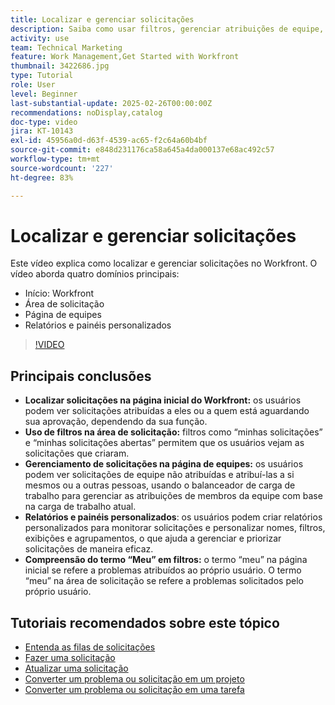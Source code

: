```yaml
---
title: Localizar e gerenciar solicitações
description: Saiba como usar filtros, gerenciar atribuições de equipe, criar relatórios e painéis personalizados e esclarecer o significado de "meu" em diferentes contextos para um gerenciamento eficaz de solicitações.
activity: use
team: Technical Marketing
feature: Work Management,Get Started with Workfront
thumbnail: 3422686.jpg
type: Tutorial
role: User
level: Beginner
last-substantial-update: 2025-02-26T00:00:00Z
recommendations: noDisplay,catalog
doc-type: video
jira: KT-10143
exl-id: 45956a0d-d63f-4539-ac65-f2c64a60b4bf
source-git-commit: e848d231176ca58a645a4da000137e68ac492c57
workflow-type: tm+mt
source-wordcount: '227'
ht-degree: 83%

---
```


# Localizar e gerenciar solicitações

Este vídeo explica como localizar e gerenciar solicitações no Workfront. O vídeo aborda quatro domínios principais:

* Início: Workfront
* Área de solicitação
* Página de equipes&#x200B;
* Relatórios e painéis personalizados


>[!VIDEO](https://video.tv.adobe.com/v/3441659/?quality=12&learn=on&enablevpops&captions=por_br)

## Principais conclusões

* **Localizar solicitações na página inicial do Workfront:** os usuários podem ver solicitações atribuídas a eles ou a quem está aguardando sua aprovação, dependendo da sua função.
* **Uso de filtros na área de solicitação:** filtros como “minhas solicitações” e “minhas solicitações abertas” permitem que os usuários vejam as solicitações que criaram.
* **Gerenciamento de solicitações na página de equipes:** os usuários podem ver solicitações de equipe não atribuídas e atribuí-las a si mesmos ou a outras pessoas, usando o balanceador de carga de trabalho para gerenciar as atribuições de membros da equipe com base na carga de trabalho atual.
* **Relatórios e painéis personalizados**: os usuários podem criar relatórios personalizados para monitorar solicitações e personalizar nomes, filtros, exibições e agrupamentos, o que ajuda a gerenciar e priorizar solicitações de maneira eficaz.
* **Compreensão do termo “Meu” em filtros:** o termo “meu” na página inicial se refere a problemas atribuídos ao próprio usuário. O termo “meu” na área de solicitação se refere a problemas solicitados pelo próprio usuário.


## Tutoriais recomendados sobre este tópico

* [Entenda as filas de solicitações](/help/manage-work/request-queues/understand-request-queues.md)
* [Fazer uma solicitação](/help/manage-work/issues-requests/make-a-request.md)
* [Atualizar uma solicitação](/help/manage-work/issues-requests/update-a-request.md)
* [Converter um problema ou solicitação em um projeto](/help/manage-work/issues-requests/create-a-project-from-a-request.md)
* [Converter um problema ou solicitação em uma tarefa](/help/manage-work/issues-requests/convert-issues-to-other-work-items.md)


